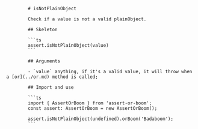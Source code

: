             # isNotPlainObject

            Check if a value is not a valid plainObject.

            ## Skeleton

            ```ts
            assert.isNotPlainObject(value)
            ```

            ## Arguments

            - `value` anything, if it's a valid value, it will throw when a [or](../or.md) method is called;

            ## Import and use

            ```ts
            import { AssertOrBoom } from 'assert-or-boom';
            const assert: AssertOrBoom = new AssertOrBoom();

            assert.isNotPlainObject(undefined).orBoom('Badaboom');
            ```
